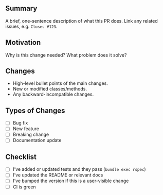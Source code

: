 <!-- PR Template -->

## Summary
A brief, one-sentence description of what this PR does.
Link any related issues, e.g. `Closes #123`.

## Motivation
Why is this change needed? What problem does it solve?

## Changes
- High-level bullet points of the main changes.
- New or modified classes/methods.
- Any backward-incompatible changes.

## Types of Changes
- [ ] Bug fix
- [ ] New feature
- [ ] Breaking change
- [ ] Documentation update

## Checklist
- [ ] I’ve added or updated tests and they pass (`bundle exec rspec`)
- [ ] I’ve updated the README or relevant docs
- [ ] I’ve bumped the version if this is a user-visible change
- [ ] CI is green

